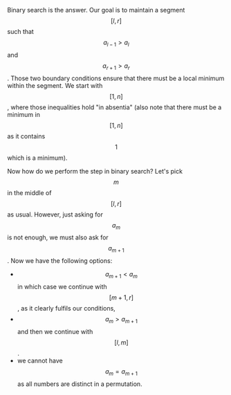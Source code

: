 Binary search is the answer.  Our goal is to maintain a segment $$[l, r]$$ such that $$a_{l-1} > a_l$$ and $$a_{r+1} > a_r$$.  Those two boundary conditions ensure that there must be a local minimum within the segment.  We start with $$[1, n]$$, where those inequalities hold "in absentia" (also note that there must be a minimum in $$[1, n]$$ as it contains $$1$$ which is a minimum).

Now how do we perform the step in binary search?  Let's pick $$m$$ in the middle of $$[l, r]$$ as usual.  However, just asking for $$a_m$$ is not enough, we must also ask for $$a_{m+1}$$.  Now we have the following options:

- $$a_{m+1} < a_m$$ in which case we continue with $$[m+1, r]$$, as it clearly fulfils our conditions,
- $$a_m > a_{m+1}$$ and then we continue with $$[l, m]$$.
- we cannot have $$a_m = a_{m+1}$$ as all numbers are distinct in a permutation.
